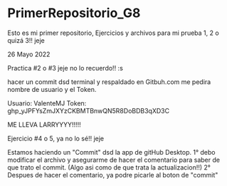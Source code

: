 # PrimerRepositorio_G8
Esto es mi primer repositorio, Ejercicios y archivos para mi prueba 1, 2 o quizá 3!! jeje 


26 Mayo 2022

Practica #2 o #3 jeje no lo recuerdo!! :s

hacer un commit dsd terminal y respaldado en Gitbuh.com
me pedira nombre de usuario y el Token.

Usuario: ValenteMJ
Token: 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


ME LLEVA LARRYYYY!!!!!

Ejercicio #4 o 5, ya no lo sé!! jeje

Estamos haciendo un "Commit" dsd la app de gitHub Desktop.
1° debo modificar el archivo y asegurarme de hacer el comentario para saber de que trato el commit. (Algo asi como de que trata la actualizacion!!)
2° Despues de hacer el comentario, ya podre picarle al boton de "commit" 


